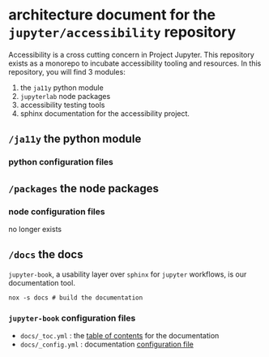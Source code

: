 # architecture document for the `jupyter/accessibility` repository

Accessibility is a cross cutting concern in Project Jupyter. This repository exists as a monorepo to incubate accessibility tooling and resources. In this repository, you will find 3 modules:

1. the `ja11y` python module
2. `jupyterlab` node packages
3. accessibility testing tools
4. sphinx documentation for the accessibility project.

## `/ja11y` the python module

### python configuration files

## `/packages` the node packages

### node configuration files

no longer exists

## `/docs` the docs

`jupyter-book`, a usability layer over `sphinx` for `jupyter` workflows, is our documentation tool.

    nox -s docs # build the documentation

### `jupyter-book` configuration files

* `docs/_toc.yml`
: the [table of contents](https://jupyterbook.org/customize/toc.html "documentation for the table of contents")  for the documentation
* `docs/_config.yml`
: documentation [configuration file](https://jupyterbook.org/customize/config.html)
